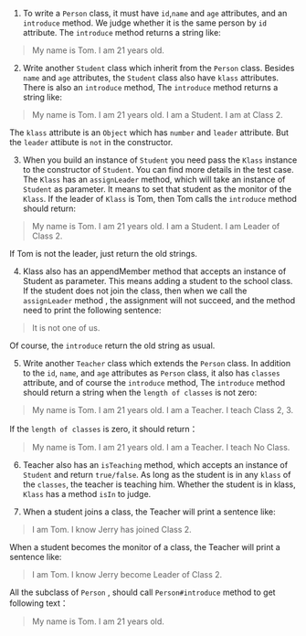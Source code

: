 1. To write a `Person` class, it must have `id`,`name` and `age` attributes, 
 and an `introduce` method.
 We judge whether it is the same person by `id` attribute.
 The `introduce` method returns a string like:

>My name is Tom. I am 21 years old.
2. Write another `Student` class which inherit from the `Person` class. 
   Besides `name` and `age` attributes, the `Student` class also have `klass` attributes. 
   There is also an `introduce` method,
   The `introduce` method returns a string like:

>My name is Tom. I am 21 years old. I am a Student. I am at Class 2.

The `klass` attribute is an `Object` which has `number` and `leader` attribute.
But the `leader` attibute is `not` in the constructor.

3. When you build an instance of `Student` you need pass
 the `Klass` instance to the constructor of `Student`.
 You can find more details in the test case.
 The `Klass` has an `assignLeader` method, which will take an instance of `Student` as parameter.
 It means to set that student as the monitor of the `Klass`. 
 If the leader of `Klass` is Tom, then Tom calls the `introduce`
  method should return:

>My name is Tom. I am 21 years old. I am a Student. I am Leader of Class 2.

If Tom is not the leader, just return the old strings.

4. Klass also has an appendMember method that accepts an instance of Student as parameter.
This means adding a student to the school class.
If the student does not join the class, then when we call the `assignLeader` method , 
the assignment will not succeed, and the method need to print the following sentence:

>It is not one of us.

Of course, the `introduce` return the old string as usual. 

5. Write another `Teacher` class which extends the `Person` class.
  In addition to the `id`, `name`, and `age` attributes as `Person` class,
  it also has `classes` attribute, and of course the `introduce` method,
  The `introduce` method should return a string when the `length of classes` is not zero:

>My name is Tom. I am 21 years old. I am a Teacher. I teach Class 2, 3.

If the `length of classes` is zero, it should return：

>My name is Tom. I am 21 years old. I am a Teacher. I teach No Class.

6. Teacher also has an `isTeaching` method, which accepts an instance of `Student` 
   and return `true/false`. 
   As long as the student is in any `klass` of the `classes`, the teacher is teaching him.
   Whether the student is in klass, `Klass` has a method `isIn` to judge. 

7. When a student joins a class, the Teacher will print a sentence like:

>I am Tom. I know Jerry has joined Class 2.

When a student becomes the monitor of a class, the Teacher will print a sentence like:

>I am Tom. I know Jerry become Leader of Class 2.

All the subclass of `Person` , should call `Person#introduce` method to get following
text：

>My name is Tom. I am 21 years old.
